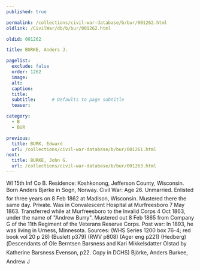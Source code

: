 ```yaml
---
published: true

permalink: /collections/civil-war-database/b/bur/001262.html
oldlink: /CivilWar/db/b/bur/001262.html

oldid: 001262

title: BURKE, Anders J.

pagelist:
  exclude: false
  order: 1262
  image: 
  alt:
  caption:
  title:
  subtitle:      # Defaults to page subtitle
  teaser:

category: 
  - B 
  - BUR

previous:
  title: BURK, Edward
  url: /collections/civil-war-database/b/bur/001261.html  
next:
  title: BURKE, John G.
  url: /collections/civil-war-database/b/bur/001263.html   
---
```

WI 15th Inf Co B. Residence: Koshkonong, Jefferson County, Wisconsin. Born &#147;Anders Bj&oslash;rke&#148; in Sogn, Norway. Civil War: Age 26. Unmarried. Enlisted for three years on 8 Feb 1862 at Madison, Wisconsin. Mustered there the same day. Private. Was in Convalescent Hospital at Murfreesboro 7 May 1863. Transferred while at Murfreesboro to the Invalid Corps 4 Oct 1863, under the name of &quot;Andrew Burry&quot;. Mustered out 8 Feb 1865 from Company G of the 11th Regiment of the Veterans Reserve Corps. Post war: In 1893, he was living in Urness, Minnesota. Sources: (WHS Series 1200 box 76-4; red book vol 20 p 28) (Buslett p379) (RWV p808) (Ager eng p221) (Hedberg) (&#147;Descendants of Ole Berntsen Barsness and Kari Mikkelsdatter Olstad&#148; by Katherine Barsness Evenson, p22. Copy in DCHS) &#147;Bj&ouml;rke, Anders&#148; &#147;Burkee, Andrew J&#148;